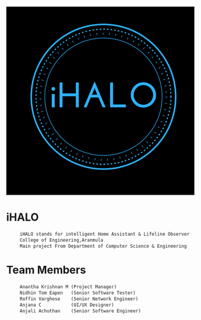 <img src ="logos/halo.png"></img>
# iHALO 
         iHALO stands for intelligent Home Assistant & Lifeline Observer
         College of Engineering,Aranmula
         Main project From Department of Computer Science & Engineering
         
# Team Members
         Anantha Krishnan M (Project Manager)
         Nidhin Tom Eapen   (Senior Software Tester)
         Roffin Varghese    (Senior Network Engineer)
         Anjana C           (UI/UX Designer)
         Anjali Achuthan    (Senior Software Engineer)
